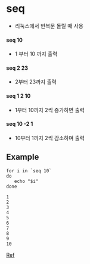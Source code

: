 

# seq  

 * 리눅스에서 반복문 돌릴 때 사용  
 
 
#### seq 10  
* 1 부터 10 까지 출력

#### seq 2 23
* 2부터 23까지 출력  

#### seq 1 2 10  
* 1부터 10까지 2씩 증가하면 출력  

#### seq 10 -2 1  
* 10부터 1까지 2씩 감소하며 출력  


## Example  



```
for i in `seq 10`
do
   echo "$i"
done
```

```
1
2
3
4
5
6
7
8
9
10
```








[Ref](https://www.snoopybox.co.kr/1680)  

